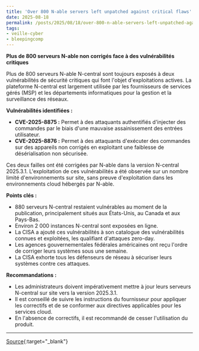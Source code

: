 ```yaml
---
title: 'Over 800 N-able servers left unpatched against critical flaws'
date: 2025-08-18
permalink: /posts/2025/08/18/over-800-n-able-servers-left-unpatched-against-critical-flaws/
tags:
- veille-cyber
- bleepingcomp
---
```

**Plus de 800 serveurs N-able non corrigés face à des vulnérabilités critiques**

Plus de 800 serveurs N-able N-central sont toujours exposés à deux vulnérabilités de sécurité critiques qui font l'objet d'exploitations actives. La plateforme N-central est largement utilisée par les fournisseurs de services gérés (MSP) et les départements informatiques pour la gestion et la surveillance des réseaux.

**Vulnérabilités identifiées :**

*   **CVE-2025-8875 :** Permet à des attaquants authentifiés d'injecter des commandes par le biais d'une mauvaise assainissement des entrées utilisateur.
*   **CVE-2025-8876 :** Permet à des attaquants d'exécuter des commandes sur des appareils non corrigés en exploitant une faiblesse de désérialisation non sécurisée.

Ces deux failles ont été corrigées par N-able dans la version N-central 2025.3.1. L'exploitation de ces vulnérabilités a été observée sur un nombre limité d'environnements sur site, sans preuve d'exploitation dans les environnements cloud hébergés par N-able.

**Points clés :**

*   880 serveurs N-central restaient vulnérables au moment de la publication, principalement situés aux États-Unis, au Canada et aux Pays-Bas.
*   Environ 2 000 instances N-central sont exposées en ligne.
*   La CISA a ajouté ces vulnérabilités à son catalogue des vulnérabilités connues et exploitées, les qualifiant d'attaques zero-day.
*   Les agences gouvernementales fédérales américaines ont reçu l'ordre de corriger leurs systèmes sous une semaine.
*   La CISA exhorte tous les défenseurs de réseau à sécuriser leurs systèmes contre ces attaques.

**Recommandations :**

*   Les administrateurs doivent impérativement mettre à jour leurs serveurs N-central sur site vers la version 2025.3.1.
*   Il est conseillé de suivre les instructions du fournisseur pour appliquer les correctifs et de se conformer aux directives applicables pour les services cloud.
*   En l'absence de correctifs, il est recommandé de cesser l'utilisation du produit.

---
[Source](https://www.bleepingcomputer.com/news/security/over-800-n-able-servers-left-unpatched-against-critical-flaws/){:target="_blank"}
